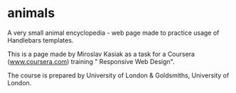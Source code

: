 # animals
A very small animal encyclopedia - web page made to practice usage of Handlebars templates. 

This is a page made by Miroslav Kasiak as a task for a Coursera (www.coursera.com) training " Responsive Web Design". 

The course is prepared by University of London & Goldsmiths, University of London.
